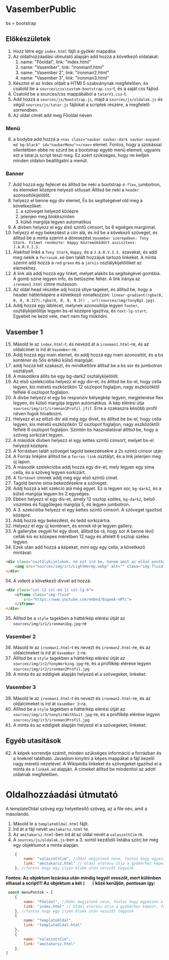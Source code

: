 # VasemberPublic


bs = bootstrap

## Előkészületek

1. Hozz létre egy `index.html` fájlt a gyökér mappába
2. Az oldalhozzáadási útmutató alapján add hozzá a következő oldalakat:
   1. name: "Főoldal", link: "index.html"
   2. name: "Vasember", link: "ironman1.html"
   3. name: "Vasember 2", link: "ironman2.html"
   4. name: "Vasember 3", link: "ironman3.html"
3. Készitst el az Index oldalt a HTMl 5 szabványnak megfelelően, és csatold be a `sources\css\custom-bootstrap.css`-t, és a saját css fájlod.
4. Csatold be a sources/css mappábából a `tatarV1.css`-t.
5. Add hozzá a `sources/js/bootstrap.js`, majd a `sources/js/oldalak.js` és végül `sources/js/tatar.js` fájlokat a scriptek részére, a megfelelő sorrendben.
6. Az oldal címét add meg Főoldal néven
### Menü
6. a bodyba add hozzá a `<nav class="navbar navbar-dark navbar-expand-md bg-black" id="navbarMenu"></nav>` elemet. Fontos, hogy a szokással ellentétben ebbe ne szúrd be a bootstrap egyéb menü elemeit, ugyanis ezt a tatar.js script teszi meg. Ez azért szükséges, hogy ne kelljen minden oldalon beállítgatni a menüt.
### Banner
7. Add hozzá egy fejlécet és állítsd be neki a bootstrap `d-flex`, jumbotron, és elemeket középre helyező stílusait Állítsd be neki a `header` azonsoítókijelölőt.
8. helyezz el benne egy div elemet, És bs segítségével old meg a következőket:
   1. a szöveget helyezd középre
   2. jelenjen meg blokkszinten
   3. külső margója legyen automatikus
9.  A divben helyezz el egy első színtű címsort, bs 6 egséges marginnal. 
10. helyezz el egy bekezdést a cím alá, és írd be a kövekező szöveget, és állítsd be a minta szerint a döresezést.`Vasember szerepében: Tony Stark. Filmet rendezte: Happy Közreműködött aszisztens: J.A.R.V.I.S. `
11. Alakítsd linké a `Tony Stark`, `Happy`, és a `J.A.R.V.I.S.` szavakat, és add meg nekik a `forrasok.md`-ben talált hozzájuk tartozó linkeket. A minta szerint add hozzá a `red` `green` és a `jarvis` osztálykijelölőket az elemekhez.
12. A link alá addj hozzá egy linket, melyet alakíts bs segítségével gombbá. A gomb színe legyen info, és betűszíne fehér. A link iránya az `ironman1.html` címre mutasson.
13. Az oldal head részébe adj hozzá stlye tageket, és állítsd be, hogy a header háttérképére a következő vonatkozzon: `linear-gradient(rgba(0, 0, 0, 0.327),rgba(0, 0, 0, 0.3)) , url(sources/img/tonyBg1.jpg)`.
14. Addj hozzá egy láblécet, melynek azonosítója legyen `footer`, osztálykijelőlője legyen bs-el középre igazítva, és `text-lg-start`. Egyebet ne kezd vele, mert nem fog működni.
## Vasember 1
15. Másold le az `index.html`-t, és nevezd át a `ironman1.html`-re, és az oldalcímet is írd át `Vasember`-re.
16. Addj hozzá egy main elemet, és addj hozzá egy main azonosítót, és a bs konténer és 5ös értékű külső margóját.
17. addj hozzá két szakaszt, és mindkettőre állítsd be a bs sor és jumbotron osztályait.
18. A másodikra állíts be egy bg-dark2 osztálykijelölőt.
19. Az első szelekcióba helyezz el egy div-et, és állítsd be bs-el, hogy cella legyen, kis méretű eszközökön 12 oszlopot foglaljon, nagy eszközöktől felfelé 4 oszlopot foglaljon.
20. A divbe helyezz el egy bs responzív bélyegkép legyen, megjelenése flex legyen, és külső margója legyen autómatikus. A kép elérési útja `sources/img/ir1/iromnan1Profil.jfif`. Erre a szakaszra késöbb profil néven fogok hivatkozni.
21. Helyezz el az előző div alá még egy divet, és állítsd be bs-el, hogy cella legyen, kis méretű eszközökön 12 oszlopot foglaljon, nagy eszközöktől felfelé 8 oszlopot foglaljon. Színtén bs használatával állítsd be, hogy a szöveg sorkizárt legyen.
22. A másidok divben helyezz el egy kettes színtű címsort, melyet bs-el helyezd középre.
23. A forrásban talált szöveget tagold bekezdésekre a 2s színtű címsor után
24. A Forrás linkjére állítsd be a `forras-link` osztályt, és a link jelenjen meg új lapon.
25. A második szelekcióba addj hozzá egy div-et, mely legyen egy sima cella, és a szöveg legyen sorkizárt.
26. A `Történet` címnek addj meg egy első színtű címet.
27. Tagold benne sima bekezdésekre a szöveget.
28. Addj hozzá a két szekció alá még egyet. Ez is legyen sor, `bg-dark2`, és a külső margója legyen bs 2 egységes.
29. Ebben helyezz el egy div-et, amely 12 oszlop széles, `bg-dark2`, belső viszintes és függőleges margója 5, és legyen jumbotron.
30. A 3. szekcióba helyezz el egy kettes színtű címsort. A szöveget igazítsd középre.
31. Addj hozzá egy bekezdést, és tedd sorkizártra.
32. Helyezz el egy új konténert, és ennek id-je legyen gallery.
33. A gallerybe vegyél fel egy divet, állítsd be rá, hogy sor A benne lévő cellák kis és közepes méretben 12 nagy és afelett 6 oszlop széles legyen.
34. Ezek után add hozzá a képeket, mint egy egy cella, a következő mintával:
```html
<div class="osztálykijelokok, ne ezt írd be, hanem amit az előző pontban kértem">
    <img src="sources/img/ir1/LightHerUp.webp" alt="" class="img-fluid">
</div>
```
34. A videót a következő divvel ad hozzá:
```html 
<div class="col-12 col-md-12 col-lg-6">
    <iframe class="img-fluid"
        src="https://www.youtube.com/embed/8ugaeA-nMTc">
    </iframe>
</div>
```
35. Állítsd be a `style` tagekben a háttérkép elérési útját az `sources/img/ir1/ironman1bg.jpg`-re 
### Vasember 2
36. Másold le az `ironman1.html`-t és nevezt és `ironman2.html`-re, és az oldalcímeket is írd át `Vasember 2`-re.
37. Állítsd be a `style` tagekben a háttérkép elérési útját az `sources/img/ir2/tonyWorking.jpg`-re, és a profilkép elérése legyen `sources/img/ir2/ironman2Profil.jpg`
38. A minta és az eddigiek alapján helyezd el a szövegeket, linkeket.
### Vasember 3
39. Másold le az `ironman1.html`-t és nevezt és `ironman2.html`-re, és az oldalcímeket is írd át `Vasember 3`-ra.
40. Állítsd be a `style` tagekben a háttérkép elérési útját az `sources/img/ir3/tonySitWithSuit.jpg`-re, és a profilkép elérése legyen `sources/img/ir3/ironman3Profil.jpg`
41. A minta és az eddigiek alapján helyezd el a szövegeket, linkeket.
## Egyéb utasítások
42.  A képek sorrendje számít, minden szükséges információ a forrásban és a lineknél található. Javaslom kinyitni a képes mappákat a fájl kezelő nagy méretű nézetével. A Wikipédia linkeket és szövegeket igazítsd el a minta és a `linkek.md` alapján. A címeket állítsd be mindenhol az adott oldalnak megfelelően.



# Oldalhozzáadási útmutató

A templateOldal szöveg egy helyettesítő szöveg, az a file név, amit a másolandó.

1. Másold le a `templateOldal.html` fájlt.
2. Írd át a fájl nevét `amitakarsz.html` re.
3. Az `amitakarsz.html`-ben írd át az oldal nevét a `valaszottCim` re.
4. A `sources/js/oldalak.js`-ben a 3. sortól kezdődő listába szórj be még egy objektumot a minta alapján.
```js
    {
        name: "valaszottCim", //Odal megjelenő neve, fontos hogy egyezzen a beállított oldal címmel mert különben nem fogja aktívvá tenni az oldal címet a navbarban
        link: "amitakarsz.html" // Oldal elérésu útja a gyökérhez képest, fontos hogy nem a js file hoz képset. pl: index.html
    }, //fontos hogy egy ilyen blokk után vesszőt tegyünk
```
**Fontos: Az objektum lezárása után mindíg tegyél vesszőt, mert különben elhasal a script!!! Az objektum a két `[   ]` közé kerüljön, pontosan így:**
```js
 const menuPontok = [
    {
        name: "Főoldal", //Odal megjelenő neve, fontos hogy egyezzen a beállított oldal címmel mert különben nem fogja aktívvá tenni az oldal címet a navbarban
        link: "index.html" // Oldal elérésu útja a gyökérhez képest, fontos hogy nem a js file hoz képset. pl: index.html
    }, //fontos hogy egy ilyen blokk után vesszőt tegyünk
    {
        name: "TemplateOldal",
        link: "templateOldal.html"
    },
    {
        name: "valaszottCim",
        link: "amitakarsz.html"
    },
]
```

